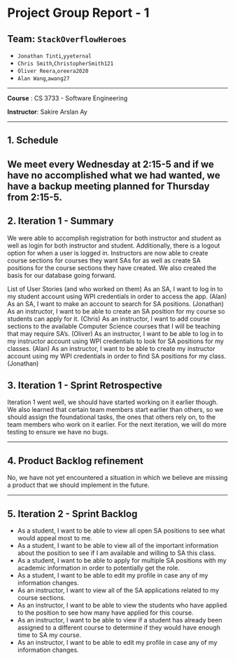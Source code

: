 # Project Group Report - 1

## Team: `StackOverflowHeroes`

* `Jonathan Tinti`,`yyeternal`
* `Chris Smith`,`ChristopherSmith121`
* `Oliver Reera`,`oreera2020`
* `Alan Wang`,`awang27`

---
**Course** : CS 3733 - Software Engineering

**Instructor**: Sakire Arslan Ay

----
## 1. Schedule

 We meet every Wednesday at 2:15-5 and if we have no accomplished what we had wanted, we have a backup meeting planned for Thursday from 2:15-5. 
----
## 2. Iteration 1 - Summary

 We were able to accomplish registration for both instructor and student as well as login for both instructor and student. Additionally, there is a logout option for when a user is logged in. Instructors are now able to create course sections for courses they want SAs for as well as create SA positions for the course sections they have created. We also created the basis for our database going forward. 

 List of User Stories (and who worked on them)
 As an SA, I want to log in to my student account using WPI credentials in order to access the app. (Alan)
 As an SA, I want to make an account to search for SA positions. (Jonathan)
 As an instructor, I want to be able to create an SA position for my course so students can apply for it. (Chris)
 As an instructor, I want to add course sections to the available Computer Science courses that I will be teaching that may require SA’s. (Oliver)
 As an instructor, I want to be able to log in to my instructor account using WPI credentials to look for SA positions for my classes. (Alan)
 As an instructor, I want to be able to create my instructor account using my WPI credentials in order to find SA positions for my class. (Jonathan)
## 3. Iteration 1 - Sprint Retrospective

 Iteration 1 went well, we should have started working on it earlier though. We also learned that certain team members start earlier than others, so we should assign the foundational tasks, the ones that others rely on, to the team members who work on it earlier. For the next iteration, we will do more testing to ensure we have no bugs. 

----
## 4. Product Backlog refinement
No, we have not yet encountered a situation in which we believe are missing a product that we should implement in the future.

----
## 5. Iteration 2 - Sprint Backlog
 * As a student, I want to be able to view all open SA positions to see what would appeal most to me.
 * As a student, I want to be able to view all of the important information about the position to see if I am available and willing to SA this class. 
 * As a student, I want to be able to apply for multiple SA positions with my academic information in order to potentially get the role. 
 * As a student, I want to be able to edit my profile in case any of my information changes. 
 * As an instructor, I want to view all of the SA applications related to my course sections. 
 * As an instructor, I want to be able to view the students who have applied to the position to see how many have applied for this course. 
 * As an instructor, I want to be able to view if a student has already been assigned to a different course to determine if they would have enough time to SA my course. 
 * As an instructor, I want to be able to edit my profile in case any of my information changes. 
